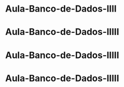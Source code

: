 # Aula-Banco-de-Dados-IIII
# Aula-Banco-de-Dados-IIIII
# Aula-Banco-de-Dados-IIIII
# Aula-Banco-de-Dados-IIIII
